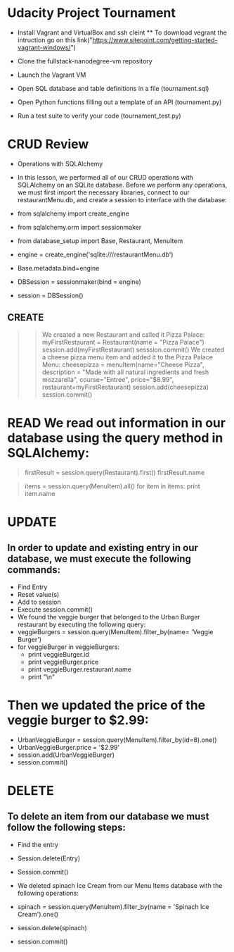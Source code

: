 # Udacity Project Tournament
- Install Vagrant and VirtualBox and ssh cleint
  ** To download vegrant the intruction go on this link("https://www.sitepoint.com/getting-started-vagrant-windows/")

- Clone the fullstack-nanodegree-vm repository
- Launch the Vagrant VM
- Open SQL database and table definitions in a file (tournament.sql)
- Open Python functions filling out a template of an API (tournament.py)
- Run a test suite to verify your code (tournament_test.py) 
# CRUD Review
- Operations with SQLAlchemy
- In this lesson, we performed all of our CRUD operations with SQLAlchemy on an SQLite database. Before we perform any operations, we must first import the necessary libraries, connect to our restaurantMenu.db, and create a session to interface with the database:

- from sqlalchemy import create_engine
- from sqlalchemy.orm import sessionmaker
- from database_setup import Base, Restaurant, MenuItem

- engine = create_engine('sqlite:///restaurantMenu.db')
- Base.metadata.bind=engine
- DBSession = sessionmaker(bind = engine)
- session = DBSession()

## CREATE
>> We created a new Restaurant and called it Pizza Palace:
>> myFirstRestaurant = Restaurant(name = "Pizza Palace")
>> session.add(myFirstRestaurant)
>> sesssion.commit()
>> We created a cheese pizza menu item and added it to the Pizza Palace Menu:
>> cheesepizza = menuItem(name="Cheese Pizza", description = "Made with all natural ingredients and fresh mozzarella", course="Entree", price="$8.99", restaurant=myFirstRestaurant)
>> session.add(cheesepizza)
>> session.commit()

# READ We read out information in our database using the query method in SQLAlchemy:

> firstResult = session.query(Restaurant).first()
> firstResult.name

> items = session.query(MenuItem).all()
> for item in items:
  >  print item.name
    
# UPDATE
## In order to update and existing entry in our database, we must execute the following commands:

- Find Entry
- Reset value(s)
- Add to session
- Execute session.commit()
- We found the veggie burger that belonged to the Urban Burger restaurant by executing the following query:
- veggieBurgers = session.query(MenuItem).filter_by(name= 'Veggie Burger')
- for veggieBurger in veggieBurgers:
    - print veggieBurger.id
    - print veggieBurger.price
    - print veggieBurger.restaurant.name
    - print "\n"
    
# Then we updated the price of the veggie burger to $2.99:

- UrbanVeggieBurger = session.query(MenuItem).filter_by(id=8).one()
- UrbanVeggieBurger.price = '$2.99'
- session.add(UrbanVeggieBurger)
- session.commit() 

# DELETE

## To delete an item from our database we must follow the following steps:

- Find the entry
- Session.delete(Entry)
- Session.commit()
- We deleted spinach Ice Cream from our Menu Items database with the following operations:

- spinach = session.query(MenuItem).filter_by(name = 'Spinach Ice Cream').one()
- session.delete(spinach)
- session.commit() 

